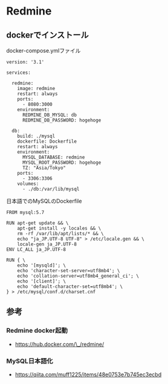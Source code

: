 Redmine
===

dockerでインストール
---

docker-compose.ymlファイル

```
version: '3.1'

services:

  redmine:
    image: redmine
    restart: always
    ports:
      - 8080:3000
    environment:
      REDMINE_DB_MYSQL: db
      REDMINE_DB_PASSWORD: hogehoge

  db:
    build: ./mysql
    dockerfile: Dockerfile
    restart: always
    environment:
      MYSQL_DATABASE: redmine
      MYSQL_ROOT_PASSWORD: hogehoge
      TZ: "Asia/Tokyo"
    ports:
      - 3306:3306
    volumes:
      - ./db:/var/lib/mysql
```

日本語でのMySQLのDockerfile

```
FROM mysql:5.7

RUN apt-get update && \
    apt-get install -y locales && \
    rm -rf /var/lib/apt/lists/* && \
    echo "ja_JP.UTF-8 UTF-8" > /etc/locale.gen && \
    locale-gen ja_JP.UTF-8
ENV LC_ALL ja_JP.UTF-8

RUN { \
    echo '[mysqld]'; \
    echo 'character-set-server=utf8mb4'; \
    echo 'collation-server=utf8mb4_general_ci'; \
    echo '[client]'; \
    echo 'default-character-set=utf8mb4'; \
} > /etc/mysql/conf.d/charset.cnf
```

参考
---

### Redmine docker起動

* https://hub.docker.com/\_/redmine/

### MySQL日本語化

* https://qiita.com/muff1225/items/48e0753e7b745ec3ecbd

